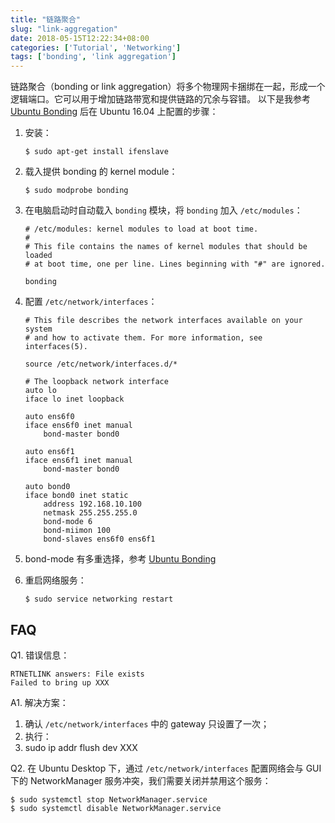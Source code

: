 ```yaml
---
title: "链路聚合"
slug: "link-aggregation"
date: 2018-05-15T12:22:34+08:00
categories: ['Tutorial', 'Networking']
tags: ['bonding', 'link aggregation']
---
```


链路聚合（bonding or link aggregation）将多个物理网卡捆绑在一起，形成一个逻辑端口。它可以用于增加链路带宽和提供链路的冗余与容错。
以下是我参考 [Ubuntu Bonding](https://help.ubuntu.com/community/UbuntuBonding) 后在 Ubuntu 16.04 上配置的步骤：

1. 安装：
    ```
    $ sudo apt-get install ifenslave
    ```

2. 载入提供 bonding 的 kernel module：
    ```
    $ sudo modprobe bonding
    ```

3. 在电脑启动时自动载入 `bonding` 模块，将 `bonding` 加入 `/etc/modules`：
    ```
    # /etc/modules: kernel modules to load at boot time.
    #
    # This file contains the names of kernel modules that should be loaded
    # at boot time, one per line. Lines beginning with "#" are ignored.

    bonding
    ```

4. 配置 `/etc/network/interfaces`：
    ```
    # This file describes the network interfaces available on your system
    # and how to activate them. For more information, see interfaces(5).

    source /etc/network/interfaces.d/*

    # The loopback network interface
    auto lo
    iface lo inet loopback

    auto ens6f0
    iface ens6f0 inet manual
        bond-master bond0

    auto ens6f1
    iface ens6f1 inet manual
        bond-master bond0

    auto bond0
    iface bond0 inet static
        address 192.168.10.100
        netmask 255.255.255.0
        bond-mode 6
        bond-miimon 100
        bond-slaves ens6f0 ens6f1
    ```

5. bond-mode 有多重选择，参考 [Ubuntu Bonding](https://help.ubuntu.com/community/UbuntuBonding)

6. 重启网络服务：
    ```
    $ sudo service networking restart
    ```

## FAQ

Q1. 错误信息：
```
RTNETLINK answers: File exists
Failed to bring up XXX
```

A1. 解决方案：

1. 确认 `/etc/network/interfaces` 中的 gateway 只设置了一次；
2. 执行：
3. sudo ip addr flush dev XXX

Q2. 在 Ubuntu Desktop 下，通过 `/etc/network/interfaces` 配置网络会与 GUI 下的 NetworkManager 服务冲突，我们需要关闭并禁用这个服务：
```
$ sudo systemctl stop NetworkManager.service
$ sudo systemctl disable NetworkManager.service
```
